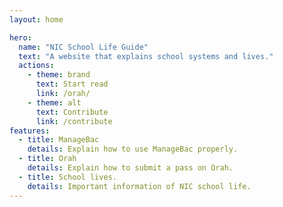 ```yaml
---
layout: home

hero:
  name: "NIC School Life Guide"
  text: "A website that explains school systems and lives."
  actions:
    - theme: brand
      text: Start read
      link: /orah/
    - theme: alt
      text: Contribute
      link: /contribute
features:
  - title: ManageBac
    details: Explain how to use ManageBac properly.
  - title: Orah
    details: Explain how to submit a pass on Orah.
  - title: School lives.
    details: Important information of NIC school life.
---
```


